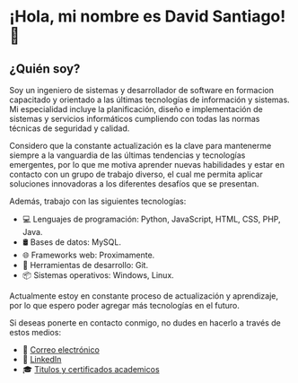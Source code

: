 # ¡Hola, mi nombre es David Santiago! 👋

## ¿Quién soy?
Soy un ingeniero de sistemas y desarrollador de software en formacion capacitado y orientado a las últimas tecnologías de información y sistemas. Mi especialidad incluye la planificación, diseño e implementación de sistemas y servicios informáticos cumpliendo con todas las normas técnicas de seguridad y calidad.

Considero que la constante actualización es la clave para mantenerme siempre a la vanguardia de las últimas tendencias y tecnologías emergentes, por lo que me motiva aprender nuevas habilidades y estar en contacto con un grupo de trabajo diverso, el cual me permita aplicar soluciones innovadoras a los diferentes desafíos que se presentan.

Además, trabajo con las siguientes tecnologías:

- 💻 Lenguajes de programación: Python, JavaScript, HTML, CSS, PHP, Java.
- 🛢️ Bases de datos: MySQL.
- 🌐 Frameworks web: Proximamente.
- 🚀 Herramientas de desarrollo: Git.
- 📦 Sistemas operativos: Windows, Linux.

Actualmente estoy en constante proceso de actualización y aprendizaje, por lo que espero poder agregar más tecnologías en el futuro.

Si deseas ponerte en contacto conmigo, no dudes en hacerlo a través de estos medios:

- 📧 [Correo electrónico](mailto:davidsantiago434@gmail.com) 
- 👥 [LinkedIn](https://www.linkedin.com/in/david-santiago-207952224/)
- 🎓 [Titulos y certificados academicos](https://github.com/dasv21/Titulos-Cursos)
